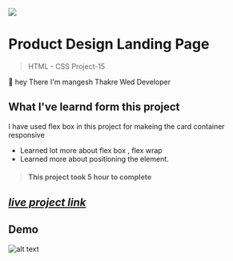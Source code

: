 ![](https://img.shields.io/badge/Live%20Project%2015-Product%20Design%20Landing%20Page-brightgreen)

# Product Design Landing Page
> HTML - CSS Project-15

🙌 hey There I'm mangesh Thakre Wed Developer 
##  What I've learnd form this project 

 I have used flex box in this project for makeing the card container responsive
 - Learned lot more about flex box , flex wrap 
 - Learned more about positioning the element.


> #### This project took 5 hour to complete  

 ##  _[live project link](https://full-stack-js-html-css-project-15.netlify.app/ "HTML-CSS_Project-15" )_

## Demo
![alt text](https://github.com/MangeshThakre/HTML-CSS-Project-10/blob/master/porject-14.png)